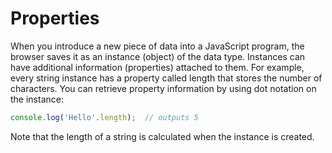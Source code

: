 # Properties

When you introduce a new piece of data into a JavaScript program, the browser saves it as an instance (object) of the data type. Instances can have additional information (properties) attached to them. For example, every string instance has a property called length that stores the number of characters. You can retrieve property information by using dot notation on the instance:

```javascript
console.log('Hello'.length);  // outputs 5
```

Note that the length of a string is calculated when the instance is created.
